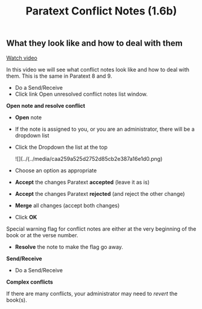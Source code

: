 ﻿---
title: Paratext Conflict Notes (1.6b)
---
## What they look like and how to deal with them
[Watch video](https://vimeo.com/438192934)

In this video we will see what conflict notes look like and how to deal with them. This is the same in Paratext 8 and 9.

-  Do a Send/Receive
-  Click link Open unresolved conflict notes list window.

**Open note and resolve conflict**

-  **Open** note
-  If the note is assigned to you, or you are an administrator, there will be a dropdown list
-  Click the Dropdown the list at the top

    ![](../(../media/caa259a525d2752d85cb2e387a16e1d0.png)

-  Choose an option as appropriate
-  **Accept** the changes Paratext **accepted** (leave it as is)
-  **Accept** the changes Paratext **rejected** (and reject the other change)
-  **Merge** all changes (accept both changes)
-  Click **OK**

Special warning flag for conflict notes are either at the very beginning of the book or at the verse number.

-  **Resolve** the note to make the flag go away.

**Send/Receive**

-  Do a Send/Receive

**Complex conflicts**

If there are many conflicts, your administrator may need to *revert* the book(s).
